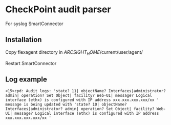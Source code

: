# CheckPoint audit parser
For syslog SmartConnector

## Installation
Copy flexagent directory in $ARCSIGHT_HOME$/current/user/agent/

Restart SmartConnector

## Log example
```
<15>cpd: Audit logs: 'state? 11| objectName? Interfaces|administrator? admin| operation? Set Object| facility? Web-UI| message? Logical interface (ethx) is configured with IP address xxx.xxx.xxx.xxx/xx ' message is being updated with 'state? 10| objectName? Interfaces|administrator? admin| operation? Set Object| facility? Web-UI| message? Logical interface (ethx) is configured with IP address xxx.xxx.xxx.xxx/xx '
```
